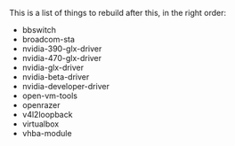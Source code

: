 This is a list of things to rebuild after this, in the right order:

* bbswitch
* broadcom-sta
* nvidia-390-glx-driver
* nvidia-470-glx-driver
* nvidia-glx-driver
* nvidia-beta-driver
* nvidia-developer-driver
* open-vm-tools
* openrazer
* v4l2loopback
* virtualbox
* vhba-module
